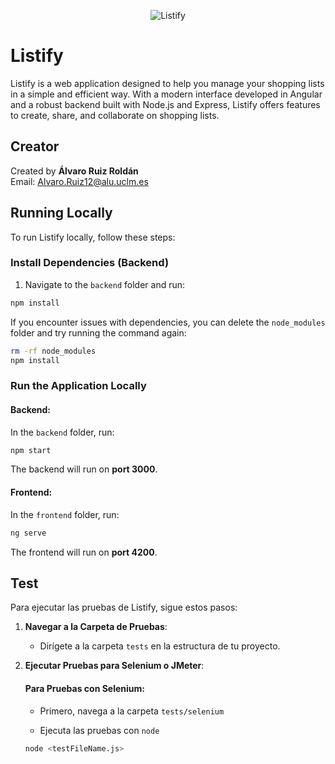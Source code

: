 <p align="center">
    <img src="https://github.com/user-attachments/assets/279b6de8-2d6d-41ee-9bde-a1db088c9d61" alt="Listify">
</p>

# Listify

Listify is a web application designed to help you manage your shopping lists in a simple and efficient way. With a modern interface developed in Angular and a robust backend built with Node.js and Express, Listify offers features to create, share, and collaborate on shopping lists.

## Creator

Created by **Álvaro Ruiz Roldán**  
Email: [Alvaro.Ruiz12@alu.uclm.es](mailto:Alvaro.Ruiz12@alu.uclm.es)

## Running Locally

To run Listify locally, follow these steps:

### **Install Dependencies (Backend)**

1. Navigate to the `backend` folder and run:

```bash 
npm install
```

If you encounter issues with dependencies, you can delete the `node_modules` folder and try running the command again:

```bash
rm -rf node_modules  
npm install
```

### **Run the Application Locally**

#### **Backend:**
In the `backend` folder, run:

```bash
npm start
```

The backend will run on **port 3000**.

#### **Frontend:**
In the `frontend` folder, run:

```bash
ng serve
```

The frontend will run on **port 4200**.

## Test 

Para ejecutar las pruebas de Listify, sigue estos pasos:

1. **Navegar a la Carpeta de Pruebas**:
   - Dirígete a la carpeta `tests` en la estructura de tu proyecto.

2. **Ejecutar Pruebas para Selenium o JMeter**:
 
   #### **Para Pruebas con Selenium**:

   - Primero, navega a la carpeta `tests/selenium` 
   
   - Ejecuta las pruebas con `node` 

   ```bash
   node <testFileName.js>

